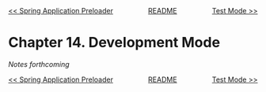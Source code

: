 <div>
<div style='float: left'><a href='ch13-spring-application-preloader.md'>&lt;&lt; Spring Application Preloader</a></div>
<div style='float: right'><a href='ch15-test-mode.md'>Test Mode &gt;&gt;</a></div>
<div style='float: inline-auto;text-align:center'><a href='README.md'>README</a></div>
<div style="clear: both"></div>
</div>

# Chapter 14. Development Mode

*Notes forthcoming*

<div>
<div style='float: left'><a href='ch13-spring-application-preloader.md'>&lt;&lt; Spring Application Preloader</a></div>
<div style='float: right'><a href='ch15-test-mode.md'>Test Mode &gt;&gt;</a></div>
<div style='float: inline-auto;text-align:center'><a href='README.md'>README</a></div>
<div style="clear: both"></div>
</div>